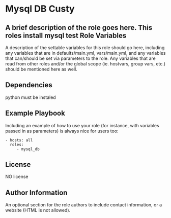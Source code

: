 Mysql DB Custy
=========

A brief description of the role goes here.
This roles install mysql test
Role Variables
--------------

A description of the settable variables for this role should go here, including any variables that are in defaults/main.yml, vars/main.yml, and any variables that can/should be set via parameters to the role. Any variables that are read from other roles and/or the global scope (ie. hostvars, group vars, etc.) should be mentioned here as well.

Dependencies
------------

python must be instaled

Example Playbook
----------------

Including an example of how to use your role (for instance, with variables passed in as parameters) is always nice for users too:

    - hosts: all
      roles:
         - mysql_db 

License
-------

NO license

Author Information
------------------

An optional section for the role authors to include contact information, or a website (HTML is not allowed).
